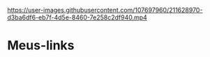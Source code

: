 



https://user-images.githubusercontent.com/107697960/211628970-d3ba6df6-eb7f-4d5e-8460-7e258c2df940.mp4



# Meus-links
